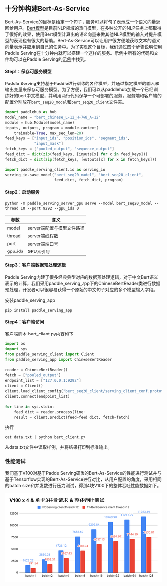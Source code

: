 ## 十分钟构建Bert-As-Service

Bert-As-Service的目标是给定一个句子，服务可以将句子表示成一个语义向量返回给用户。[Bert模型](https://arxiv.org/abs/1810.04805)是目前NLP领域的热门模型，在多种公开的NLP任务上都取得了很好的效果，使用Bert模型计算出的语义向量来做其他NLP模型的输入对提升模型的表现也有很大的帮助。Bert-As-Service可以让用户很方便地获取文本的语义向量表示并应用到自己的任务中。为了实现这个目标，我们通过四个步骤说明使用Paddle Serving在十分钟内就可以搭建一个这样的服务。示例中所有的代码和文件均可以在Paddle Serving的[示例](https://github.com/PaddlePaddle/Serving/tree/develop/python/examples/bert)中找到。

#### Step1：保存可服务模型

Paddle Serving支持基于Paddle进行训练的各种模型，并通过指定模型的输入和输出变量来保存可服务模型。为了方便，我们可以从paddlehub加载一个已经训练好的bert中文模型，并利用两行代码保存一个可部署的服务，服务端和客户端的配置分别放在`bert_seq20_model`和`bert_seq20_client`文件夹。

``` python
import paddlehub as hub
model_name = "bert_chinese_L-12_H-768_A-12"
module = hub.Module(model_name)
inputs, outputs, program = module.context(
    trainable=True, max_seq_len=20)
feed_keys = ["input_ids", "position_ids", "segment_ids",
             "input_mask"]
fetch_keys = ["pooled_output", "sequence_output"]
feed_dict = dict(zip(feed_keys, [inputs[x] for x in feed_keys]))
fetch_dict = dict(zip(fetch_keys, [outputs[x] for x in fetch_keys]))

import paddle_serving_client.io as serving_io
serving_io.save_model("bert_seq20_model", "bert_seq20_client",
                      feed_dict, fetch_dict, program)
```

#### Step2：启动服务

``` shell
python -m paddle_serving_server_gpu.serve --model bert_seq20_model --thread 10 --port 9292 --gpu_ids 0
```

| 参数    | 含义                       |
| ------- | -------------------------- |
| model   | server端配置与模型文件路径 |
| thread  | server端线程数             |
| port    | server端端口号             |
| gpu_ids | GPU索引号                  |

#### Step3：客户端数据预处理逻辑

Paddle Serving内建了很多经典典型对应的数据预处理逻辑，对于中文Bert语义表示的计算，我们采用paddle_serving_app下的ChineseBertReader类进行数据预处理，开发者可以很容易获得一个原始的中文句子对应的多个模型输入字段。

安装paddle_serving_app

```shell
pip install paddle_serving_app
```

#### Step4：客户端访问

客户端脚本 bert_client.py内容如下

``` python
import os
import sys
from paddle_serving_client import Client
from paddle_serving_app import ChineseBertReader

reader = ChineseBertReader()
fetch = ["pooled_output"]
endpoint_list = ["127.0.0.1:9292"]
client = Client()
client.load_client_config("bert_seq20_client/serving_client_conf.prototxt")
client.connect(endpoint_list)

for line in sys.stdin:
    feed_dict = reader.process(line)
    result = client.predict(feed=feed_dict, fetch=fetch)
```

执行

```shell
cat data.txt | python bert_client.py
```

从data.txt文件中读取样例，并将结果打印到标准输出。

### 性能测试

我们基于V100对基于Padde Serving研发的Bert-As-Service的性能进行测试并与基于Tensorflow实现的Bert-As-Service进行对比，从用户配置的角度，采用相同的batch size和并发数进行压力测试，得到4块V100下的整体吞吐性能数据如下。

![4v100_bert_as_service_benchmark](4v100_bert_as_service_benchmark.png)
